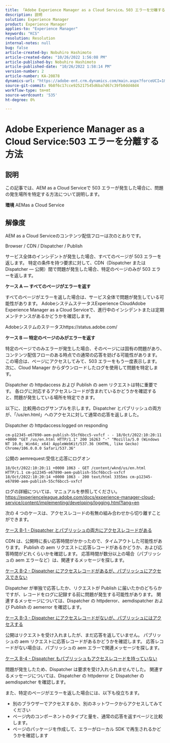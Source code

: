 ```yaml
---
title: 「Adobe Experience Manager as a Cloud Service。503 エラーを分離する方法」
description: 説明
solution: Experience Manager
product: Experience Manager
applies-to: "Experience Manager"
keywords: "KCS"
resolution: Resolution
internal-notes: null
bug: false
article-created-by: Nobuhiro Hashimoto
article-created-date: "10/26/2022 1:56:08 PM"
article-published-by: Nobuhiro Hashimoto
article-published-date: "10/26/2022 1:58:14 PM"
version-number: 2
article-number: KA-20878
dynamics-url: "https://adobe-ent.crm.dynamics.com/main.aspx?forceUCI=1&pagetype=entityrecord&etn=knowledgearticle&id=705a2aeb-3555-ed11-bba2-6045bd006b4b"
source-git-commit: 9b8f6c17cce925217545d6ba7d67c39fb0dd48d4
workflow-type: tm+mt
source-wordcount: '535'
ht-degree: 0%

---
```


# Adobe Experience Manager as a Cloud Service:503 エラーを分離する方法

## 説明


この記事では、AEM as a Cloud Serviceで 503 エラーが発生した場合に、問題の発生場所を特定する方法について説明します。

<b>環境</b>
AEMas a Cloud Service


## 解像度


AEM as a Cloud Serviceのコンテンツ配信フローは次のとおりです。

Browser / CDN / Dispatcher / Publish

サービス全体のインシデントが発生した場合、すべてのページが 503 エラーを返します。 特定の条件を持つ要求に対して、CDN（Dispatcher または Dispatcher — 公開）間で問題が発生した場合、特定のページのみが 503 エラーを返します。



<b>ケース A — すべてのページがエラーを返す</b>

すべてのページがエラーを返した場合は、サービス全体で問題が発生している可能性があります。 AdobeシステムステータスExperience CloudAdobe Experience Manager as a Cloud Serviceで、進行中のインシデントまたは定期メンテナンスがあるかどうかを確認します。

Adobeシステムのステータスhttps://status.adobe.com/



<b>ケース B — 特定のページのみがエラーを返す</b>

特定のページでのみエラーが発生した場合、そのページには固有の問題があり、コンテンツ配信フローのある時点での通常の応答を妨げる可能性があります。 この場合は、ページにアクセスしてみて、503 エラーをもう一度表示します。 次に、Cloud Manager からダウンロードしたログを使用して問題を特定します。

Dispatcher の httpdaccess および Publish の aem リクエストは特に重要です。 各ログに対応するアクセスレコードが含まれているかどうかを確認すると、問題が発生している場所を特定できます。

以下に、比較用のログサンプルを示します。Dispatcher とパブリッシュの両方が、「/us/en.html」へのアクセスに対して通常の応答を返しました。

Dispatcher の httpdaccess:logged on responding


```
cm-p12345-e67890-aem-publish-55cf6bcc5-vxfcf - - 18/Oct/2022:10:20:11 +0000 "GET /us/en.html HTTP/1.1" 200 16263 "-" "Mozilla/5.0 (Windows NT 10.0; Win64; x64) AppleWebKit/537.36 (KHTML, like Gecko) Chrome/106.0.0.0 Safari/537.36"
```




公開の aemrequest:受信と応答にログオン


```
18/Oct/2022:10:20:11 +0000 1063 - GET /content/wknd/us/en.html HTTP/1.1 cm-p12345-e67890-aem-publish-55cf6bcc5-vxfcf
18/Oct/2022:10:20:14 +0000 1063 - 200 text/html 3355ms cm-p12345-e67890-aem-publish-55cf6bcc5-vxfcf
```




ログの詳細については、マニュアルを参照してください。
https://experienceleague.adobe.com/docs/experience-manager-cloud-service/content/implementing/developing/logging.html?lang=en



次の 4 つのケースは、アクセスレコードの有無の組み合わせから切り離すことができます。

<u>ケース B-1 - Dispatcher とパブリッシュの両方にアクセスレコードがある</u>

CDN は、公開時に長い応答時間がかかったので、タイムアウトした可能性があります。 Publish の aem リクエストに応答レコードがあるかどうか、および応答時間がどれくらいかを確認します。 応答時間が数分以上の場合（パブリッシュの aem エラーなど）は、関連するメッセージを探します。

<u>ケース B-2 - Dispatcher にアクセスレコードがあるが、パブリッシュにアクセスできない</u>

Dispatcher が単独で応答したか、リクエストが Publish に届いたかのどちらかですが、レコードをログに記録する前に問題が発生する可能性があります。 関連するメッセージについては、Dispatcher の httpderror、aemdispatcher および Publish の aemerror を確認します。

<u>ケース B-3 - Dispatcher にアクセスレコードがないが、パブリッシュにはアクセスする</u>

公開はリクエストを受け入れましたが、まだ応答を返していません。 パブリッシュの aem リクエストに応答レコードがあるかどうかを確認します。 応答レコードがない場合は、パブリッシュの aem エラーで関連メッセージを探します。

<u>ケース B-4 - Dispatcher もパブリッシュもアクセスレコードを持っていない</u>

問題が発生したため、Dispatcher は要求を受け入れられませんでした。 関連するメッセージについては、Dispatcher の httpderror と Dispatcher の aemdispatcher を確認します。



また、特定のページがエラーを返した場合には、以下も役立ちます。

- 別のブラウザーでアクセスするか、別のネットワークからアクセスしてみてください
- ページ内のコンポーネントのタイプと量を、通常の応答を返すページと比較します。
- ページのパッケージを作成して、エラーがローカル SDK で再生されるかどうかを確認します



